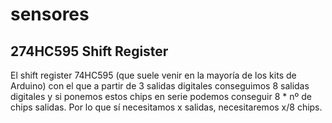 # sensores
## 274HC595 Shift Register

El shift register 74HC595 (que suele venir en la mayoría de los kits de Arduino) con el que a partir de 3 salidas digitales conseguimos 8 salidas digitales y si ponemos estos chips en serie podemos conseguir 8 * nº de chips salidas.
Por lo que sí necesitamos x salidas, necesitaremos x/8 chips. 

[](https://programarfacil.com/wp-content/uploads/2016/02/74HC595.jpg)


[](https://programarfacil.com/wp-content/uploads/2016/02/74HC595-1.jpg)
